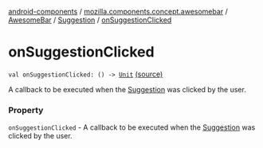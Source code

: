 [android-components](../../../index.md) / [mozilla.components.concept.awesomebar](../../index.md) / [AwesomeBar](../index.md) / [Suggestion](index.md) / [onSuggestionClicked](./on-suggestion-clicked.md)

# onSuggestionClicked

`val onSuggestionClicked: () -> `[`Unit`](https://kotlinlang.org/api/latest/jvm/stdlib/kotlin/-unit/index.html) [(source)](https://github.com/mozilla-mobile/android-components/blob/master/components/concept/awesomebar/src/main/java/mozilla/components/concept/awesomebar/AwesomeBar.kt#L95)

A callback to be executed when the [Suggestion](index.md) was clicked by the user.

### Property

`onSuggestionClicked` - A callback to be executed when the [Suggestion](index.md) was clicked by the user.